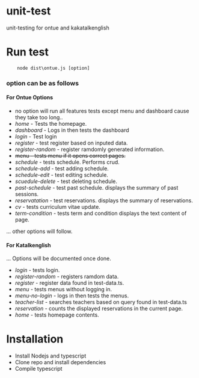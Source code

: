 # unit-test
unit-testing for ontue and kakatalkenglish

# Run test

```
    node dist\ontue.js [option]
```
### option can be as follows

#### For Ontue Options
- no option will run all features tests except menu and dashboard cause they take too long..
- *home* - Tests the homepage.
- *dashboard* - Logs in then tests the dashboard
- *login* - Test login
- *register* - test register based on inputed data.
- *register-random* - register ramdomly generated information.
- ~~menu - tests menu if it opens correct pages.~~
- *schedule* - tests schedule. Performs crud.
- *schedule-add* - test adding schedule.  
- *schedule-edit* - test editing schedule.
- *scuedule-delete* - test deleting schedule.
- *past-schedule* - test past schedule. displays the summary of past sessions.
- *reservatation* - test reservations. displays the summary of reservations.
- *cv* - tests curriculum vitae update.
- *term-condition* - tests term and condition displays the text content of page.


... other options will follow.

#### For Katalkenglish
... Options will be documented once done.
- *login* - tests login.
- *register-random* - registers ramdom data.  
- *register* - register data found in test-data.ts.
- *menu* - tests menus without logging in.
- *menu-no-login* - logs in then tests the menus.
- *teacher-list* - searches teachers based on query found in test-data.ts
- *reservation* - counts the displayed reservations in the current page.
- *home* - tests homepage contents. 


# Installation
- Install Nodejs and typescript
- Clone repo and install dependencies
- Compile typescript